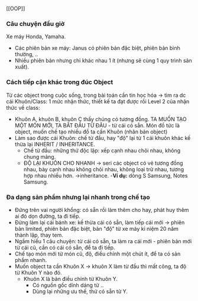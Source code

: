 [[OOP]]
### Câu chuyện đầu giờ
Xe máy Honda, Yamaha. 
- Các phiên bản xe máy: Janus có phiên bản đặc biệt, phiên bản bình thường, .. 
- Nhiều phiên bản nhưng chỉ khác nhau 1 ít (nhưng sẽ cùng 1 quy trình sản xuất).
### Cách tiếp cận khác trong đúc Object
Từ các object trong cuộc sống, trong bài toán cần tin học hóa -> tìm ra dc cái Khuôn/Class: 1 mức nhận thức, thiết kế ta đạt được rồi
Level 2 của nhận thức về class: 
- Khuôn A, khuôn B, khuôn C thấy chúng có tương đồng. 
	TA MUỐN TẠO MỘT MÓN MỚI, TA BẮT ĐẦU TỪ ĐÂU - từ cái có sẵn. 
	Món đồ tức là object, muốn chế tạo nhiều đồ ta cần Khuôn (nhân bản object) 
- Làm sao được cái Khuôn: chế từ đầu, hay "độ" lại từ 1 cái khuôn khác kế thừa lại INHERIT / INHERITANCE. 
	- Chế từ đầu: những thứ độc lập: xếp cạnh nhau chõi nhau, không chung mảng. 
	- ĐỘ LẠI KHUÔN CHO NHANH -> seri các object có vẻ tương đồng nhau, bày cạnh nhau không chỏi nhau, không loại trừ nhau, tương hợp nhau nhiều hơn. ->inheritance.
			-**Ví dụ:** dòng S Samsung, Notes Samsung. 

### Đa dạng sản phẩm nhưng lại nhanh trong chế tạo
- Đứng trên vai người khổng: có sẵn rồi làm thêm cho hay, phát huy thêm ai đó dọn đường, ta đi tiếp. 
- Đừng làm lại cái bánh xe: kế thừa cái có sẵn, làm tiếp cái mới -> phiên bản limited, phiên bản đặc biệt, bản "độ" từ xe máy kỉ niệm 20 năm thành lập, thay tem.
- Ngầm hiểu 1 câu chuyện: từ cái có sẵn, ta làm ra cái mới - phiên bản mới từ cái cũ, cần có cái có sẵn, để ta đi tiếp. 
- Chế tạo món mới từ món cũ, độ, điều chỉnh một chút ít, để ta có sản phẩm nhanh. 
- Muốn object ta cần Khuôn X -> khuôn X làm từ đầu thì mất công, ta độ từ Khuôn Y nào đó. 
	- Khuôn X là bản điều chỉnh từ Khuôn Y.
		- Có nguồn gốc dính dáng từ ..
		- Dùng lại những ưu thế, thứ có sẵn từ Y. 
	
